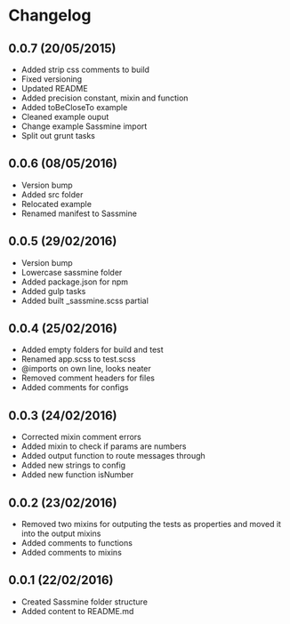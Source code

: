 # Changelog

## 0.0.7 (20/05/2015)
 - Added strip css comments to build
 - Fixed versioning 
 - Updated README
 - Added precision constant, mixin and function
 - Added toBeCloseTo example
 - Cleaned example ouput
 - Change example Sassmine import
 - Split out grunt tasks

## 0.0.6 (08/05/2016)
 - Version bump
 - Added src folder
 - Relocated example
 - Renamed manifest to Sassmine

## 0.0.5 (29/02/2016)
 - Version bump
 - Lowercase sassmine folder
 - Added package.json for npm
 - Added gulp tasks
 - Added built _sassmine.scss partial

## 0.0.4 (25/02/2016)
 - Added empty folders for build and test
 - Renamed app.scss to test.scss
 - @imports on own line, looks neater
 - Removed comment headers for files 
 - Added comments for configs

## 0.0.3 (24/02/2016)
 - Corrected mixin comment errors
 - Added mixin to check if params are numbers
 - Added output function to route messages through
 - Added new strings to config
 - Added new function isNumber

## 0.0.2 (23/02/2016)
 - Removed two mixins for outputing the tests as properties and moved it into the output mixins 
 - Added comments to functions
 - Added comments to mixins

## 0.0.1 (22/02/2016)
 - Created Sassmine folder structure
 - Added content to README.md
 
